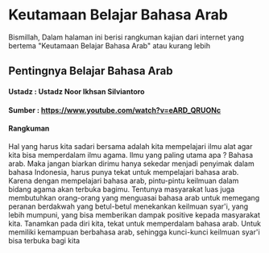 # Keutamaan Belajar Bahasa Arab

Bismillah,
Dalam halaman ini berisi rangkuman kajian dari internet yang bertema "Keutamaan Belajar Bahasa Arab" atau kurang lebih

## Pentingnya Belajar Bahasa Arab
#### Ustadz : Ustadz Noor Ikhsan Silviantoro
#### Sumber : https://www.youtube.com/watch?v=eARD_QRUONc

#### Rangkuman
Hal yang harus kita sadari bersama adalah kita mempelajari ilmu alat agar kita bisa memperdalam ilmu agama. Ilmu yang paling utama apa ? Bahasa arab.
Maka jangan biarkan dirimu hanya sekedar menjadi penyimak dalam bahasa Indonesia, harus punya tekat untuk mempelajari bahasa arab. Karena dengan mempelajari bahasa arab, pintu-pintu keilmuan dalam bidang agama akan terbuka bagimu. Tentunya masyarakat luas juga membutuhkan orang-orang yang menguasai bahasa arab untuk memegang peranan berdakwah yang betul-betul menekankan keilmuan syar'i, yang lebih mumpuni, yang bisa memberikan dampak positive kepada masyarakat kita. Tanamkan pada diri kita, tekat untuk memperdalam bahasa arab. Untuk memiliki kemampuan berbahasa arab, sehingga kunci-kunci keilmuan syar'i bisa terbuka bagi kita



